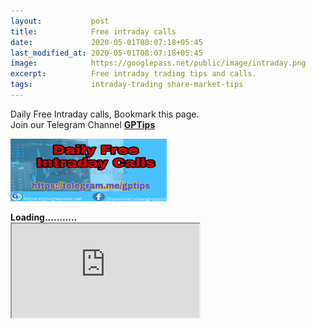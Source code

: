 ```yaml
---
layout:           post
title:            Free intraday calls
date:             2020-05-01T08:07:18+05:45
last_modified_at: 2020-05-01T08:07:18+05:45
image:            https://googlepass.net/public/image/intraday.png
excerpt:          Free intraday trading tips and calls.
tags:             intraday-trading share-market-tips
---
```


Daily Free Intraday calls, Bookmark this page.<br>
Join our Telegram Channel <strong><a href="https://t.me/gptips">GPTips</a><br>

<p><img src="/public/image/intraday.png" width="250" height="100" alt="intraday"></p>
Loading...........</strong>

<div id="outer-frame"> 
<iframe src="https://investmentguruindia.com/intradaytips/" id="inner-iguru" scrolling="no"></iframe> 
</div>
